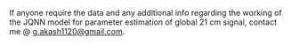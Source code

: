 If anyone require the data and any additional info regarding the working of the JQNN model for parameter estimation of global 21 cm signal, contact me @ g.akash1120@gmail.com.
